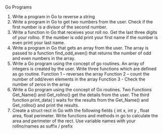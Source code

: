 Go Programs
1. Write a program in Go to reverse a string
2. Write a program in Go to get two numbers from the user. Check if the first number is a divisor of the second number.
3. Write a function in Go that receives your roll no. Get the last three digits of your rollno. If the number is odd print your first name if the number is even print your last name.
4. Write a program in Go that gets an array from the user. The array is passed to a function find_odd_even() that returns the number of odd and even numbers in the array.
5. Write a Go program using the concept of go routines. An array of integers is created by the user. Write three functions which are defined as go routine.
Function 1 – reverses the array
Function 2 – count the number of odd/even elements in the array
Function 3 - Check the number of zeros in the array
6. Write a Go program using the concept of Go routines. Two Functions Get_Name() and Get_rollno() get the details from the user.  The third function print_data( ) waits for the results from the  Get_Name() and Get_rollno() and print the results.
7. Create a struct rect in Go with the following fields { int x, int y , float area, float perimeter. Write functions and methods in go to calculate the area and perimeter of the rect.
Use variable names with your rollno/names as suffix / prefix